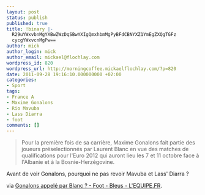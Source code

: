 ```yaml
---
layout: post
status: publish
published: true
title: !binary |-
  R29uYWxvbnMgYXBwZWzDqSBwYXIgQmxhbmMgPyBFdCBNYXZ1YmEgZXQgTGFz
  cycgYWxvcnMgPw==
author: mick
author_login: mick
author_email: mickael@flochlay.com
wordpress_id: 820
wordpress_url: http://morningcoffee.mickaelflochlay.com/?p=820
date: 2011-09-28 19:16:10.000000000 +02:00
categories:
- Sport
tags:
- France A
- Maxime Gonalons
- Rio Mavuba
- Lass Diarra
- foot
comments: []
---
```

<blockquote>Pour la première fois de sa carrière, Maxime Gonalons fait partie des joueurs préselectionnés par Laurent Blanc en vue des matches de qualifications pour l'Euro 2012 qui auront lieu les 7 et 11 octobre face à l'Albanie et à la Bosnie-Herzégovine.</blockquote>
Avant de voir Gonalons, pourquoi ne pas revoir Mavuba et Lass' Diarra ?

via <a href="http://www.lequipe.fr/Football/breves2011/20110923_095428_gonalons-appele-par-blanc.html">Gonalons appelé par Blanc ? - Foot - Bleus - L'EQUIPE.FR</a>.
